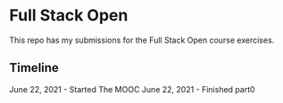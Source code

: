# Full Stack Open

This repo has my submissions for the Full Stack Open course exercises.

## Timeline

June 22, 2021 - Started The MOOC
June 22, 2021 - Finished part0
